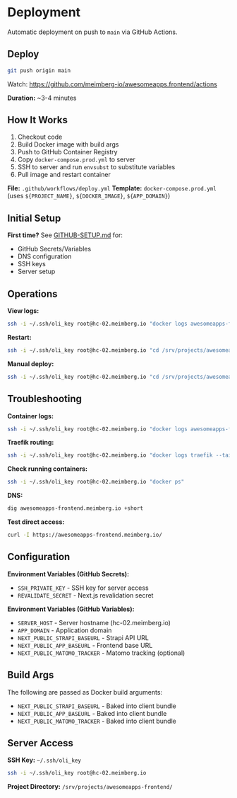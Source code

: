 # Deployment

Automatic deployment on push to `main` via GitHub Actions.

## Deploy

```bash
git push origin main
```

Watch: https://github.com/meimberg-io/awesomeapps.frontend/actions

**Duration:** ~3-4 minutes

## How It Works

1. Checkout code
2. Build Docker image with build args
3. Push to GitHub Container Registry
4. Copy `docker-compose.prod.yml` to server
5. SSH to server and run `envsubst` to substitute variables
6. Pull image and restart container

**File:** `.github/workflows/deploy.yml`
**Template:** `docker-compose.prod.yml` (uses `${PROJECT_NAME}`, `${DOCKER_IMAGE}`, `${APP_DOMAIN}`)

## Initial Setup

**First time?** See [GITHUB-SETUP.md](GITHUB-SETUP.md) for:
- GitHub Secrets/Variables
- DNS configuration
- SSH keys
- Server setup

## Operations

**View logs:**
```bash
ssh -i ~/.ssh/oli_key root@hc-02.meimberg.io "docker logs awesomeapps-frontend -f"
```

**Restart:**
```bash
ssh -i ~/.ssh/oli_key root@hc-02.meimberg.io "cd /srv/projects/awesomeapps-frontend && docker compose restart"
```

**Manual deploy:**
```bash
ssh -i ~/.ssh/oli_key root@hc-02.meimberg.io "cd /srv/projects/awesomeapps-frontend && docker compose pull && docker compose up -d"
```

## Troubleshooting

**Container logs:**
```bash
ssh -i ~/.ssh/oli_key root@hc-02.meimberg.io "docker logs awesomeapps-frontend --tail 100"
```

**Traefik routing:**
```bash
ssh -i ~/.ssh/oli_key root@hc-02.meimberg.io "docker logs traefik --tail 50"
```

**Check running containers:**
```bash
ssh -i ~/.ssh/oli_key root@hc-02.meimberg.io "docker ps"
```

**DNS:**
```bash
dig awesomeapps-frontend.meimberg.io +short
```

**Test direct access:**
```bash
curl -I https://awesomeapps-frontend.meimberg.io/
```

## Configuration

**Environment Variables (GitHub Secrets):**
- `SSH_PRIVATE_KEY` - SSH key for server access
- `REVALIDATE_SECRET` - Next.js revalidation secret

**Environment Variables (GitHub Variables):**
- `SERVER_HOST` - Server hostname (hc-02.meimberg.io)
- `APP_DOMAIN` - Application domain
- `NEXT_PUBLIC_STRAPI_BASEURL` - Strapi API URL
- `NEXT_PUBLIC_APP_BASEURL` - Frontend base URL
- `NEXT_PUBLIC_MATOMO_TRACKER` - Matomo tracking (optional)

## Build Args

The following are passed as Docker build arguments:
- `NEXT_PUBLIC_STRAPI_BASEURL` - Baked into client bundle
- `NEXT_PUBLIC_APP_BASEURL` - Baked into client bundle
- `NEXT_PUBLIC_MATOMO_TRACKER` - Baked into client bundle

## Server Access

**SSH Key:** `~/.ssh/oli_key`

```bash
ssh -i ~/.ssh/oli_key root@hc-02.meimberg.io
```

**Project Directory:** `/srv/projects/awesomeapps-frontend/`
